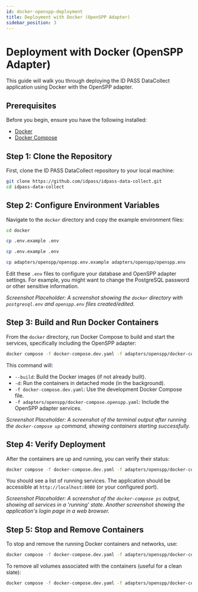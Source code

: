 ```yaml
---
id: docker-openspp-deployment
title: Deployment with Docker (OpenSPP Adapter)
sidebar_position: 3
---
```


# Deployment with Docker (OpenSPP Adapter)

This guide will walk you through deploying the ID PASS DataCollect application using Docker with the OpenSPP adapter.

## Prerequisites

Before you begin, ensure you have the following installed:

*   [Docker](https://docs.docker.com/get-docker/)
*   [Docker Compose](https://docs.docker.com/compose/install/)

## Step 1: Clone the Repository

First, clone the ID PASS DataCollect repository to your local machine:

```bash
git clone https://github.com/idpass/idpass-data-collect.git
cd idpass-data-collect
```

## Step 2: Configure Environment Variables

Navigate to the `docker` directory and copy the example environment files:

```bash
cd docker
```

```bash
cp .env.example .env
```

```bash
cp .env.example .env
```

```bash
cp adapters/openspp/openspp.env.example adapters/openspp/openspp.env
```

Edit these `.env` files to configure your database and OpenSPP adapter settings. For example, you might want to change the PostgreSQL password or other sensitive information.

_Screenshot Placeholder: A screenshot showing the `docker` directory with `postgresql.env` and `openspp.env` files created/edited._

## Step 3: Build and Run Docker Containers

From the `docker` directory, run Docker Compose to build and start the services, specifically including the OpenSPP adapter:

```bash
docker compose -f docker-compose.dev.yaml -f adapters/openspp/docker-compose.openspp.yaml up --build -d
```

This command will:

*   `--build`: Build the Docker images (if not already built).
*   `-d`: Run the containers in detached mode (in the background).
*   `-f docker-compose.dev.yaml`: Use the development Docker Compose file.
*   `-f adapters/openspp/docker-compose.openspp.yaml`: Include the OpenSPP adapter services.

_Screenshot Placeholder: A screenshot of the terminal output after running the `docker-compose up` command, showing containers starting successfully._

## Step 4: Verify Deployment

After the containers are up and running, you can verify their status:

```bash
docker compose -f docker-compose.dev.yaml -f adapters/openspp/docker-compose.openspp.yaml ps
```

You should see a list of running services. The application should be accessible at `http://localhost:8080` (or your configured port).

_Screenshot Placeholder: A screenshot of the `docker-compose ps` output, showing all services in a 'running' state. Another screenshot showing the application's login page in a web browser._

## Step 5: Stop and Remove Containers

To stop and remove the running Docker containers and networks, use:

```bash
docker compose -f docker-compose.dev.yaml -f adapters/openspp/docker-compose.openspp.yaml down
```

To remove all volumes associated with the containers (useful for a clean slate):

```bash
docker compose -f docker-compose.dev.yaml -f adapters/openspp/docker-compose.openspp.yaml down --volumes
```
